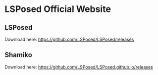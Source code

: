 # LSPosed Official Website

## LSPosed

Download here: <https://github.com/LSPosed/LSPosed/releases>

## Shamiko

Download here: <https://github.com/LSPosed/LSPosed.github.io/releases>
